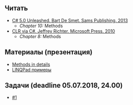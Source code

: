## Читать
- [C# 5.0 Unleashed. Bart De Smet. Sams Publishing. 2013](https://www.goodreads.com/book/show/16284093-c-5-0-unleashed)
    - *Chapter 10:* Methods
- [CLR via C#. Jeffrey Richter. Microsoft Press. 2010](https://www.goodreads.com/book/show/7121415-clr-via-c)
    - *Chapter 8:* Methods

## Материалы (презентация)
- [Methods in details](https://github.com/EPM-RD-NETLAB/.NET-Framework-modules/tree/master/M4.%20Methods%20in%20details)
- [LINQPad примеры](https://drive.google.com/drive/u/0/folders/1L4i-cL27xBQSlVcdzzx6PnCiUyzlwMfW)

## Задачи (deadline 05.07.2018, 24.00)
- [#1](https://github.com/EPM-RD-NETLAB/.NET-Framework-modules/tree/master/M4.%20Methods%20in%20details)
